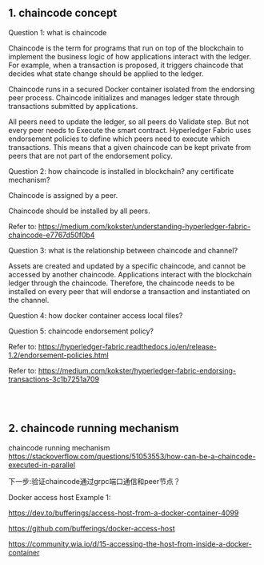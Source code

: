 ## 1. chaincode concept

Question 1: what is chaincode

Chaincode is the term for programs that run on top of the blockchain to implement the business logic of how applications interact with the ledger. For example, when a transaction is proposed, it triggers chaincode that decides what state change should be applied to the ledger.

Chaincode runs in a secured Docker container isolated from the endorsing peer process. Chaincode initializes and manages ledger state through transactions submitted by applications.

All peers need to update the ledger, so all peers do Validate step. But not every peer needs to Execute the smart contract. Hyperledger Fabric uses endorsement policies to define which peers need to execute which transactions. This means that a given chaincode can be kept private from peers that are not part of the endorsement policy.


Question 2: how chaincode is installed in blockchain? any certificate mechanism?

Chaincode is assigned by a peer.

Chaincode should be installed by all peers.

Refer to: https://medium.com/kokster/understanding-hyperledger-fabric-chaincode-e7767d50f0b4



Question 3: what is the relationship between chaincode and channel?

Assets are created and updated by a specific chaincode, and cannot be accessed by another chaincode. Applications interact with the blockchain ledger through the chaincode. Therefore, the chaincode needs to be installed on every peer that will endorse a transaction and instantiated on the channel.


Question 4: how docker container access local files?


Question 5: chaincode endorsement policy?

Refer to: https://hyperledger-fabric.readthedocs.io/en/release-1.2/endorsement-policies.html

Refer to: https://medium.com/kokster/hyperledger-fabric-endorsing-transactions-3c1b7251a709



<br />
<br />



## 2. chaincode running mechanism

chaincode running mechanism
https://stackoverflow.com/questions/51053553/how-can-be-a-chaincode-executed-in-parallel

下一步:验证chaincode通过grpc端口通信和peer节点？


Docker access host Example 1:

https://dev.to/bufferings/access-host-from-a-docker-container-4099

https://github.com/bufferings/docker-access-host

https://community.wia.io/d/15-accessing-the-host-from-inside-a-docker-container




